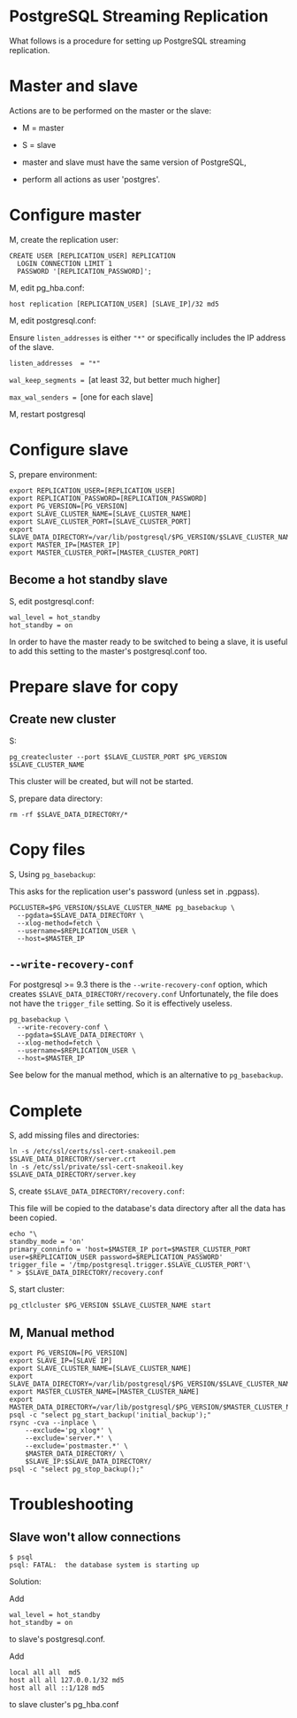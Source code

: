 # PostgreSQL Streaming Replication

What follows is a procedure for setting up PostgreSQL streaming replication.

# Master and slave

Actions are to be performed on the master or the slave:

* M = master
* S = slave

* master and slave must have the same version of PostgreSQL,
* perform all actions as user 'postgres'.

# Configure master

M, create the replication user:

```
CREATE USER [REPLICATION_USER] REPLICATION
  LOGIN CONNECTION LIMIT 1
  PASSWORD '[REPLICATION_PASSWORD]';
```

M, edit pg\_hba.conf:

```
host replication [REPLICATION_USER] [SLAVE_IP]/32 md5
```

M, edit postgresql.conf:

Ensure `listen_addresses` is either `"*"` or specifically  includes the
IP address of the slave.

```
listen_addresses  = "*"
```

`wal_keep_segments = `[at least 32, but better much higher]

`max_wal_senders = `[one for each slave]

M, restart postgresql

# Configure slave

S, prepare environment:

```
export REPLICATION_USER=[REPLICATION_USER]
export REPLICATION_PASSWORD=[REPLICATION_PASSWORD]
export PG_VERSION=[PG_VERSION]
export SLAVE_CLUSTER_NAME=[SLAVE_CLUSTER_NAME]
export SLAVE_CLUSTER_PORT=[SLAVE_CLUSTER_PORT]
export SLAVE_DATA_DIRECTORY=/var/lib/postgresql/$PG_VERSION/$SLAVE_CLUSTER_NAME
export MASTER_IP=[MASTER_IP]
export MASTER_CLUSTER_PORT=[MASTER_CLUSTER_PORT]
```

## Become a hot standby slave

S, edit postgresql.conf:

```
wal_level = hot_standby
hot_standby = on
```

In order to have the master ready to be switched to being a slave, it is useful
to add this setting to the master's postgresql.conf too.

# Prepare slave for copy

## Create new cluster

S:

```
pg_createcluster --port $SLAVE_CLUSTER_PORT $PG_VERSION $SLAVE_CLUSTER_NAME
```

This cluster will be created, but will not be started.

S, prepare data directory:

```
rm -rf $SLAVE_DATA_DIRECTORY/*
```

# Copy files

S, Using `pg_basebackup`:

This asks for the replication user's password (unless set in .pgpass).

```
PGCLUSTER=$PG_VERSION/$SLAVE_CLUSTER_NAME pg_basebackup \
  --pgdata=$SLAVE_DATA_DIRECTORY \
  --xlog-method=fetch \
  --username=$REPLICATION_USER \
  --host=$MASTER_IP
```

## `--write-recovery-conf`

For postgresql >= 9.3 there is the `--write-recovery-conf` option, which creates
`$SLAVE_DATA_DIRECTORY/recovery.conf`
Unfortunately, the file does not have the `trigger_file` setting. So it is
effectively useless.

```
pg_basebackup \
  --write-recovery-conf \
  --pgdata=$SLAVE_DATA_DIRECTORY \
  --xlog-method=fetch \
  --username=$REPLICATION_USER \
  --host=$MASTER_IP
```

See below for the manual method, which is an alternative to `pg_basebackup`.

# Complete

S, add missing files and directories:

```
ln -s /etc/ssl/certs/ssl-cert-snakeoil.pem $SLAVE_DATA_DIRECTORY/server.crt
ln -s /etc/ssl/private/ssl-cert-snakeoil.key $SLAVE_DATA_DIRECTORY/server.key
```

S, create `$SLAVE_DATA_DIRECTORY/recovery.conf`:

This file will be copied to the database's data directory after all the data has been copied.

```
echo "\
standby_mode = 'on'
primary_conninfo = 'host=$MASTER_IP port=$MASTER_CLUSTER_PORT user=$REPLICATION_USER password=$REPLICATION_PASSWORD'
trigger_file = '/tmp/postgresql.trigger.$SLAVE_CLUSTER_PORT'\
" > $SLAVE_DATA_DIRECTORY/recovery.conf
```

S, start cluster:

```
pg_ctlcluster $PG_VERSION $SLAVE_CLUSTER_NAME start
```

## M, Manual method

```
export PG_VERSION=[PG_VERSION]
export SLAVE_IP=[SLAVE IP]
export SLAVE_CLUSTER_NAME=[SLAVE_CLUSTER_NAME]
export SLAVE_DATA_DIRECTORY=/var/lib/postgresql/$PG_VERSION/$SLAVE_CLUSTER_NAME
export MASTER_CLUSTER_NAME=[MASTER_CLUSTER_NAME]
export MASTER_DATA_DIRECTORY=/var/lib/postgresql/$PG_VERSION/$MASTER_CLUSTER_NAME
psql -c "select pg_start_backup('initial_backup');"
rsync -cva --inplace \
    --exclude='pg_xlog*' \
    --exclude='server.*' \
    --exclude='postmaster.*' \
    $MASTER_DATA_DIRECTORY/ \
    $SLAVE_IP:$SLAVE_DATA_DIRECTORY/
psql -c "select pg_stop_backup();"
```

# Troubleshooting

## Slave won't allow connections

```
$ psql
psql: FATAL:  the database system is starting up
```

Solution:

Add

```
wal_level = hot_standby
hot_standby = on
```

to slave's postgresql.conf.

Add

```
local all all  md5
host all all 127.0.0.1/32 md5
host all all ::1/128 md5
```

to slave cluster's pg_hba.conf
